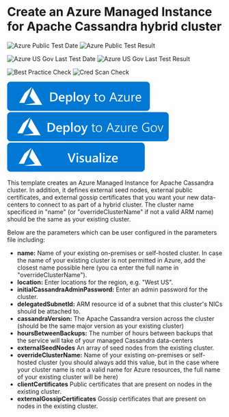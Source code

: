 # Create an Azure Managed Instance for Apache Cassandra hybrid cluster

![Azure Public Test Date](https://azurequickstartsservice.blob.core.windows.net/badges/101-cassandra-managed-instance-hybrid-cluster/PublicLastTestDate.svg)
![Azure Public Test Result](https://azurequickstartsservice.blob.core.windows.net/badges/101-cassandra-managed-instance-hybrid-cluster/PublicDeployment.svg)

![Azure US Gov Last Test Date](https://azurequickstartsservice.blob.core.windows.net/badges/101-cassandra-managed-instance-hybrid-cluster/FairfaxLastTestDate.svg)
![Azure US Gov Last Test Result](https://azurequickstartsservice.blob.core.windows.net/badges/101-cassandra-managed-instance-hybrid-cluster/FairfaxDeployment.svg)

![Best Practice Check](https://azurequickstartsservice.blob.core.windows.net/badges/101-cassandra-managed-instance-hybrid-cluster/BestPracticeResult.svg)
![Cred Scan Check](https://azurequickstartsservice.blob.core.windows.net/badges/101-cassandra-managed-instance-hybrid-cluster/CredScanResult.svg)

[![Deploy To Azure](https://raw.githubusercontent.com/Azure/azure-quickstart-templates/master/1-CONTRIBUTION-GUIDE/images/deploytoazure.svg?sanitize=true)](https://portal.azure.com/#create/Microsoft.Template/uri/https%3A%2F%2Fraw.githubusercontent.com%2FAzure%2Fazure-quickstart-templates%2Fmaster%2F101-cassandra-managed-instance-hybrid-cluster%2Fazuredeploy.json)
[![Deploy To Azure US Gov](https://raw.githubusercontent.com/Azure/azure-quickstart-templates/master/1-CONTRIBUTION-GUIDE/images/deploytoazuregov.svg?sanitize=true)](https://portal.azure.us/#create/Microsoft.Template/uri/https%3A%2F%2Fraw.githubusercontent.com%2FAzure%2Fazure-quickstart-templates%2Fmaster%2F101-cassandra-managed-instance-hybrid-cluster%2Fazuredeploy.json)
[![Visualize](https://raw.githubusercontent.com/Azure/azure-quickstart-templates/master/1-CONTRIBUTION-GUIDE/images/visualizebutton.svg?sanitize=true)](http://armviz.io/#/?load=https%3A%2F%2Fraw.githubusercontent.com%2FAzure%2Fazure-quickstart-templates%2Fmaster%2F101-cassandra-managed-instance-hybrid-cluster%2Fazuredeploy.json) 

This template creates an Azure Managed Instance for Apache Cassandra cluster. In addition, it defines external seed nodes, external public certificates, and external gossip certificates that you want your new data-centers to connect to as part of a hybrid cluster. The cluster name specificed in "name" (or "overrideClusterName" if not a valid ARM name) should be the same as your existing cluster.

Below are the parameters which can be user configured in the parameters file including:

- **name:** Name of your existing on-premises or self-hosted cluster. In case the name of your existing cluster is not permitted in Azure, add the closest name possible here (you ca enter the full name in "overrideClusterName").
- **location:** Enter locations for the region, e.g. "West US".
- **initialCassandraAdminPassword:** Enter an admin password for the cluster.
- **delegatedSubnetId:** ARM resource id of a subnet that this cluster's NICs should be attached to.
- **cassandraVersion:** The Apache Cassandra version across the cluster (should be the same major version as your existing cluster)
- **hoursBetweenBackups:** The number of hours between backups that the service will take of your managed Cassandra data-centers
- **externalSeedNodes** An array of seed nodes from the existing cluster.
- **overrideClusterName:** Name of your existing on-premises or self-hosted cluster (you should always add this value, but in the case where your cluster name is not a valid name for Azure resources, the full name of your existing cluster will be here)
- **clientCertificates** Public certificates that are present on nodes in the existing cluster.
- **externalGossipCertificates** Gossip certificates that are present on nodes in the existing cluster.